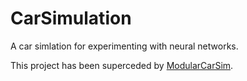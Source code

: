 # CarSimulation
A car simlation for experimenting with neural networks.

This project has been superceded by [ModularCarSim](https://github.com/liueri19/ModularCarSim).
